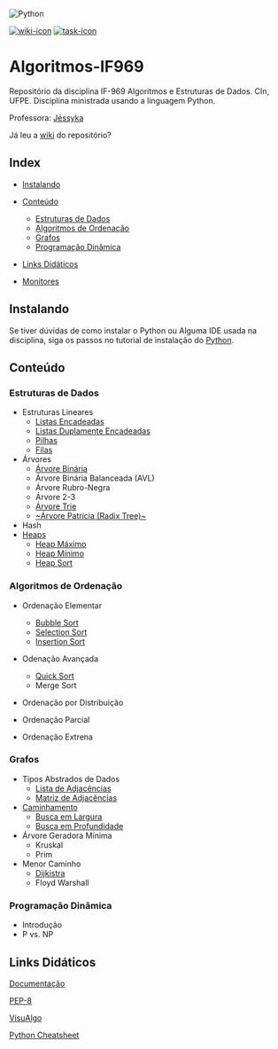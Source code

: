 ![Python](https://img.shields.io/pypi/pyversions/numpy.svg?style=plastic)

[![wiki-icon]][wiki]
[![task-icon]](../master/Exercicios "Exercícios")

# Algoritmos-IF969

Repositório da disciplina IF-969 Algoritmos e Estruturas de Dados. CIn, UFPE.
Disciplina ministrada usando a linguagem Python.

Professora: [Jéssyka](mailto:jffv@cin.ufpe.br)

Já leu a [wiki] do repositório?

## Index

- [Instalando](#instalando)

- [Conteúdo](#conteúdo)
    - [Estruturas de Dados](#estruturas-de-dados)
    - [Algoritmos de Ordenação](#algoritmos-de-ordenação)
    - [Grafos](#grafos)
    - [Programação Dinâmica](#programação-dinâmica)

- [Links Didáticos](#links-didáticos)

- [Monitores](https://github.com/aplneto/IF969/wiki/Contatos)

## Instalando

Se tiver dúvidas de como instalar o Python ou Alguma IDE usada na disciplina, siga
os passos no tutorial de instalação do [Python](
https://github.com/aplneto/IF969/wiki/Python).

## Conteúdo

### Estruturas de Dados
- Estruturas Lineares
    - [Listas Encadeadas](../master/Estruturas%20de%20Dados/Lineares/ListaSimples.py)
    - [Listas Duplamente Encadeadas](../master/Estruturas%20de%20Dados/Lineares/ListaDupla.py)
    - [Pilhas](../master/Estruturas%20de%20Dados/Lineares/Pilha.py)
    - [Filas](../master/Estruturas%20de%20Dados/Lineares/Fila.py)
- Árvores
    - [Árvore Binária](../master/Estruturas%20de%20Dados/Arvores/ArvoreBinaria.py)
    - Árvore Binária Balanceada (AVL)
    - Árvore Rubro-Negra
    - Árvore 2-3
    - [Árvore Trie](../master/Estruturas%20de%20Dados/Arvores/ArvoreTrie.py)
    - [~Árvore Patrícia (Radix Tree)~](../master/Estruturas%20de%20Dados/Arvores/RadixTree.py "Incompleta")
- Hash
- [Heaps][Heap]
    - [Heap Máximo][HeapMax]
    - [Heap Mínimo][HeapMin]
    - [Heap Sort]

### Algoritmos de Ordenação
- Ordenação Elementar
    - [Bubble Sort](../master/Algoritmos%20de%20Ordena%C3%A7%C3%A3o/ordenacaoelementar.py#L19 "Bubble Sort")
    - [Selection Sort](../master/Algoritmos%20de%20Ordena%C3%A7%C3%A3o/ordenacaoelementar.py#L30 "Selection Sort")
    - [Insertion Sort](../master/Algoritmos%20de%20Ordena%C3%A7%C3%A3o/ordenacaoelementar.py#L42 "Ordenação Elementar")
- Odenação Avançada
    - [Quick Sort][Quicksort]
    - Merge Sort
- Ordenação por Distribuição

- Ordenação Parcial

- Ordenação Extrena

### Grafos
- Tipos Abstrados de Dados
    - [Lista de Adjacências](Grafos/GrafoLista.py)
    - [Matriz de Adjacências](Grafos/GrafoMatriz.py)
- [Caminhamento](Grafos/Busca.py)
    - [Busca em Largura](Grafos/Busca.py#L22)
    - [Busca em Profundidade](Grafos/Busca.py#L64)
- Árvore Geradora Mínima
    - Kruskal
    - Prim
- Menor Caminho
    - [Dijkistra](Grafos/Dijkstra.py)
    - Floyd Warshall

### Programação Dinâmica

- Introdução
- P vs. NP

## Links Didáticos

[Documentação](https://docs.python.org/3/)

[PEP-8]

[VisuAlgo](https://visualgo.net/en "Visualize Algoritmos e Estruturas de Dados através de Animações")

[Python Cheatsheet](https://www.cheatography.com/davechild/cheat-sheets/python/)

<!-- links -->

[pep-8]: https://www.python.org/dev/peps/pep-0008/ "Guia de Estilo para código Python"
[wiki]: ../../wiki "Wiki"
[Heap]: https://github.com/aplneto/IF969/blob/6bd3a795f795e53d2e12e7011888154971bfead5/Estruturas%20de%20Dados/Heap.py#L20
[HeapMax]: https://github.com/aplneto/IF969/blob/6bd3a795f795e53d2e12e7011888154971bfead5/Estruturas%20de%20Dados/Heap.py#L153
[HeapMin]: https://github.com/aplneto/IF969/blob/6bd3a795f795e53d2e12e7011888154971bfead5/Estruturas%20de%20Dados/Heap.py#L197
[Heap Sort]: https://github.com/aplneto/IF969/blob/6bd3a795f795e53d2e12e7011888154971bfead5/Estruturas%20de%20Dados/Heap.py#L75
[Quicksort]: https://github.com/aplneto/IF969/blob/master/Algoritmos%20de%20Ordena%C3%A7%C3%A3o/Quicksort.py

<!-- imagens (24px para ícones) -->

[wiki-icon]: https://img.icons8.com/ios/24/000000/documents-filled.png
[task-icon]: https://img.icons8.com/material/24/000000/task.png
